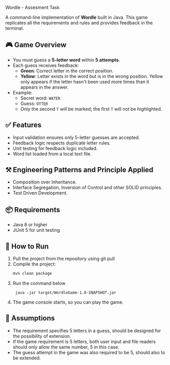  Wordle - Assesment Task

A command-line implementation of **Wordle** built in Java. This game replicates all the requirements and rules and provides feedback in the terminal.

## 🎮 Game Overview

- You must guess a **5-letter word** within **5 attempts**.
- Each guess receives feedback:
  - **Green**: Correct letter in the correct position.
  - **Yellow**: Letter exists in the word but is in the wrong position. Yellow only appears if the letter hasn't been used more times than it appears in the answer.
- Example:
  - Secret word: `WATER`
  - Guess: `OTTER`
  - Only the second `T` will be marked; the first `T` will not be highlighted.

## ✅ Features

- Input validation ensures only 5-letter guesses are accepted.
- Feedback logic respects duplicate letter rules.
- Unit testing for feedback logic included.
- Word list loaded from a local text file.

## ⚒️ Engineering Patterns and Principle Applied
- Composition over Inheritance.
- Interface Segregation, Inversion of Control and other SOLID principles.
- Test Driven Development.


## 📦 Requirements

- Java 8 or higher
- JUnit 5 for unit testing

## 🚀 How to Run
1. Pull the project from the repository using git pull  
2. Compile the project:
   ```bash
   mvn clean package
   ```
3. Run the command below
   ```
    java -jar target/WordleGame-1.0-SNAPSHOT.jar
   ```
4. The game console starts, so you can play the game.

## 📝 Assumptions
- The requirement specifies 5 letters in a guess, should be designed for the possibility of extension. 
- If the game requirement is 5 letters, both user input and file readers should only allow the same number, 5 in this case.
- The guess attempt in the game was also required to be 5, should also to be extended.

   
